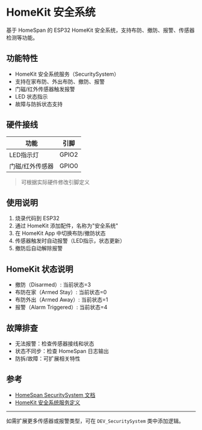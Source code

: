 # HomeKit 安全系统

基于 HomeSpan 的 ESP32 HomeKit 安全系统，支持布防、撤防、报警、传感器检测等功能。

## 功能特性
- HomeKit 安全系统服务（SecuritySystem）
- 支持在家布防、外出布防、撤防、报警
- 门磁/红外传感器触发报警
- LED 状态指示
- 故障与防拆状态支持

## 硬件接线
| 功能         | 引脚      |
| ------------ | --------- |
| LED指示灯     | GPIO2     |
| 门磁/红外传感器 | GPIO0     |

> 可根据实际硬件修改引脚定义

## 使用说明
1. 烧录代码到 ESP32
2. 通过 HomeKit 添加配件，名称为"安全系统"
3. 在 HomeKit App 中切换布防/撤防状态
4. 传感器触发时自动报警（LED指示，状态更新）
5. 撤防后自动解除报警

## HomeKit 状态说明
- 撤防（Disarmed）: 当前状态=3
- 布防在家（Armed Stay）: 当前状态=0
- 布防外出（Armed Away）: 当前状态=1
- 报警（Alarm Triggered）: 当前状态=4

## 故障排查
- 无法报警：检查传感器接线和状态
- 状态不同步：检查 HomeSpan 日志输出
- 防拆/故障：可扩展相关特性

## 参考
- [HomeSpan SecuritySystem 文档](https://github.com/HomeSpan/HomeSpan/blob/master/docs/ServiceList.md#securitysystem-7e)
- [HomeKit 安全系统服务定义](https://developer.apple.com/documentation/homekit/hmservice/securitysystem)

---

如需扩展更多传感器或报警类型，可在 `DEV_SecuritySystem` 类中添加逻辑。
